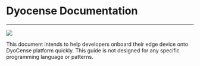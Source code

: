 # Dyocense Documentation
---

![](/images/GettingStarted/Version1.7.png)

This document intends to help developers onboard their edge device onto DyoCense platform
quickly. This guide is not designed for any specific programming language or patterns. 

